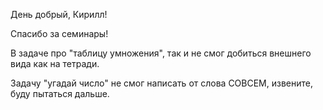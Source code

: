 День добрый, Кирилл!

Спасибо за семинары!

В задаче про "таблицу умножения", так и не смог добиться внешнего вида 
как на тетради.

Задачу "угадай число" не смог написать от слова СОВСЕМ, извените, буду пытаться дальше.